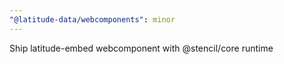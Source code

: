 ```yaml
---
"@latitude-data/webcomponents": minor
---
```


Ship latitude-embed webcomponent with @stencil/core runtime
